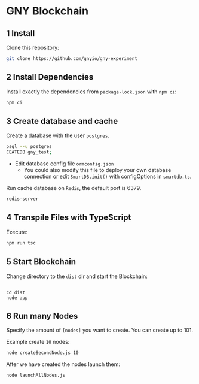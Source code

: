 # GNY Blockchain

## 1 Install

Clone this repository:
```bash
git clone https://github.com/gnyio/gny-experiment
```

## 2 Install Dependencies

Install exactly the dependencies from `package-lock.json` with `npm ci`:
```bash
npm ci
```

## 3 Create database and cache

Create a database with the user `postgres`. 

```bash
psql --u postgres
CEATEDB gny_test;
```

- Edit database config file `ormconfig.json`
  -  You could also modify this file to deploy your own database connection or edit `SmartDB.init()` with configOptions in `smartdb.ts`.

Run cache database on `Redis`, the default port is 6379.

```bash
redis-server
```

## 4 Transpile Files with TypeScript

Execute:
```bash
npm run tsc
```

## 5 Start Blockchain

Change directory to the `dist` dir and start the Blockchain:
```

cd dist
node app
```


## 6 Run many Nodes

Specify the amount of `[nodes]` you want to create. You can create up to 101.

Example create `10` nodes:
```bash
node createSecondNode.js 10
```

After we have created the nodes launch them:

```bash
node launchAllNodes.js
```

